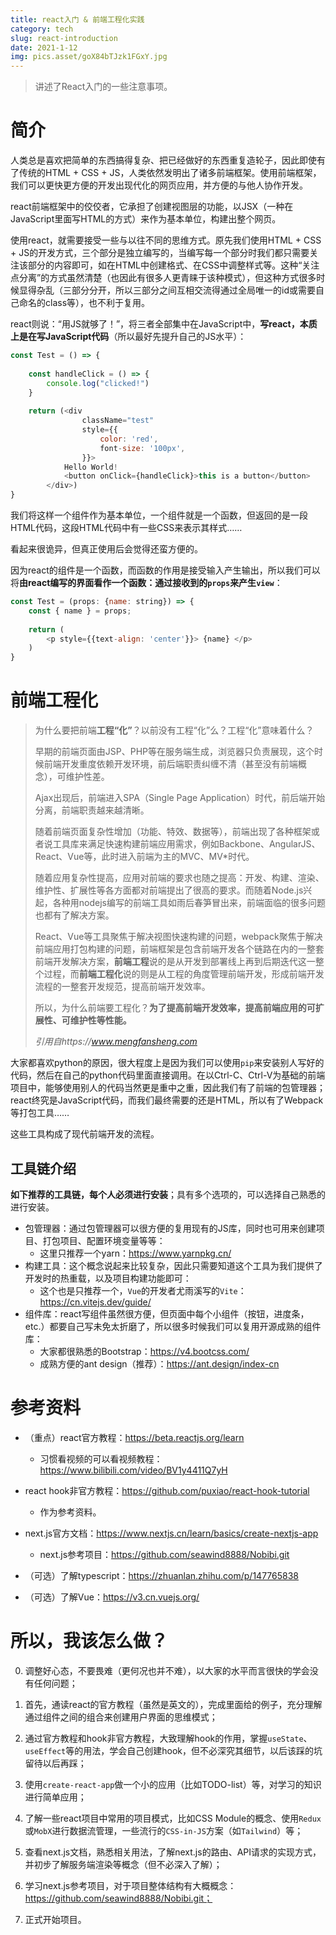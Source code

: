 ```yaml
---
title: react入门 & 前端工程化实践
category: tech
slug: react-introduction
date: 2021-1-12
img: pics.asset/goX84bTJzk1FGxY.jpg
---
```


> 讲述了React入门的一些注意事项。
>
> <!-- end -->

# 简介

人类总是喜欢把简单的东西搞得复杂、把已经做好的东西重复造轮子，因此即使有了传统的HTML + CSS + JS，人类依然发明出了诸多前端框架。使用前端框架，我们可以更快更方便的开发出现代化的网页应用，并方便的与他人协作开发。

react前端框架中的佼佼者，它承担了创建视图层的功能，以JSX（一种在JavaScript里面写HTML的方式）来作为基本单位，构建出整个网页。

使用react，就需要接受一些与以往不同的思维方式。原先我们使用HTML + CSS + JS的开发方式，三个部分是独立编写的，当编写每一个部分时我们都只需要关注该部分的内容即可，如在HTML中创建格式、在CSS中调整样式等。这种“关注点分离”的方式虽然清楚（也因此有很多人更青睐于该种模式），但这种方式很多时候显得杂乱（三部分分开，所以三部分之间互相交流得通过全局唯一的id或需要自己命名的class等），也不利于复用。

react则说：“用JS就够了！”，将三者全部集中在JavaScript中，**写react，本质上是在写JavaScript代码**（所以最好先提升自己的JS水平）：

```javascript
const Test = () => {
    
    const handleClick = () => {
        console.log("clicked!")
    }
    
    return (<div 
                className="test" 
                style={{
                	color: 'red',
                	font-size: '100px',
            	}}>
        	Hello World!
            <button onClick={handleClick}>this is a button</button>
        </div>)
}
```

我们将这样一个组件作为基本单位，一个组件就是一个函数，但返回的是一段HTML代码，这段HTML代码中有一些CSS来表示其样式……

看起来很诡异，但真正使用后会觉得还蛮方便的。

因为react的组件是一个函数，而函数的作用是接受输入产生输出，所以我们可以将**由react编写的界面看作一个函数：通过接收到的`props`来产生`view`**：

```javascript
const Test = (props: {name: string}) => {
    const { name } = props;
    
    return (
    	<p style={{text-align: 'center'}}> {name} </p>
    )
}
```

# 前端工程化

> 为什么要把前端**工程“化”**？以前没有工程“化”么？工程“化”意味着什么？
>
> 早期的前端页面由JSP、PHP等在服务端生成，浏览器只负责展现，这个时候前端开发重度依赖开发环境，前后端职责纠缠不清（甚至没有前端概念），可维护性差。
>
> Ajax出现后，前端进入SPA（Single Page Application）时代，前后端开始分离，前端职责越来越清晰。
>
> 随着前端页面复杂性增加（功能、特效、数据等），前端出现了各种框架或者说工具库来满足快速构建前端应用需求，例如Backbone、AngularJS、React、Vue等，此时进入前端为主的MVC、MV*时代。
>
> 随着应用复杂性提高，应用对前端的要求也随之提高：开发、构建、渲染、维护性、扩展性等各方面都对前端提出了很高的要求。而随着Node.js兴起，各种用nodejs编写的前端工具如雨后春笋冒出来，前端面临的很多问题也都有了解决方案。
>
> React、Vue等工具聚焦于解决视图快速构建的问题，webpack聚焦于解决前端应用打包构建的问题，前端框架是包含前端开发各个链路在内的一整套前端开发解决方案，**前端工程**说的是从开发到部署线上再到后期迭代这一整个过程，而**前端工程化**说的则是从工程的角度管理前端开发，形成前端开发流程的一整套开发规范，提高前端开发效率。
>
> 所以，为什么前端要工程化？**为了提高前端开发效率，提高前端应用的可扩展性、可维护性等性能。**
>
> *引用自https://www.mengfansheng.com*

大家都喜欢python的原因，很大程度上是因为我们可以使用`pip`来安装别人写好的代码，然后在自己的python代码里面直接调用。在以Ctrl-C、Ctrl-V为基础的前端项目中，能够使用别人的代码当然更是重中之重，因此我们有了前端的包管理器；react终究是JavaScript代码，而我们最终需要的还是HTML，所以有了Webpack等打包工具……

这些工具构成了现代前端开发的流程。

## 工具链介绍

**如下推荐的工具链，每个人必须进行安装**；具有多个选项的，可以选择自己熟悉的进行安装。

* 包管理器：通过包管理器可以很方便的复用现有的JS库，同时也可用来创建项目、打包项目、配置环境变量等等：
    * 这里只推荐一个yarn：https://www.yarnpkg.cn/
* 构建工具：这个概念说起来比较复杂，因此只需要知道这个工具为我们提供了开发时的热重载，以及项目构建功能即可：
    * 这个也是只推荐一个，`Vue`的开发者尤雨溪写的`Vite`：https://cn.vitejs.dev/guide/
* 组件库：react写组件虽然很方便，但页面中每个小组件（按钮，进度条，etc.）都要自己写未免太折磨了，所以很多时候我们可以复用开源成熟的组件库：
    * 大家都很熟悉的Bootstrap：https://v4.bootcss.com/
    * 成熟方便的ant design（推荐）：https://ant.design/index-cn

# 参考资料

* （重点）react官方教程：https://beta.reactjs.org/learn
    * 习惯看视频的可以看视频教程：https://www.bilibili.com/video/BV1y4411Q7yH
* react hook非官方教程：https://github.com/puxiao/react-hook-tutorial
    * 作为参考资料。
* next.js官方文档：https://www.nextjs.cn/learn/basics/create-nextjs-app
    * next.js参考项目：https://github.com/seawind8888/Nobibi.git
* （可选）了解typescript：https://zhuanlan.zhihu.com/p/147765838

* （可选）了解Vue：https://v3.cn.vuejs.org/

# 所以，我该怎么做？

0. 调整好心态，不要畏难（更何况也并不难），以大家的水平而言很快的学会没有任何问题；

1. 首先，通读react的官方教程（虽然是英文的），完成里面给的例子，充分理解通过组件之间的组合来创建用户界面的思维模式；
2. 通过官方教程和hook非官方教程，大致理解hook的作用，掌握`useState`、`useEffect`等的用法，学会自己创建hook，但不必深究其细节，以后该踩的坑留待以后再踩；
3. 使用`create-react-app`做一个小的应用（比如TODO-list）等，对学习的知识进行简单应用；
4. 了解一些react项目中常用的项目模式，比如CSS Module的概念、使用`Redux`或`MobX`进行数据流管理，一些流行的`CSS-in-JS`方案（如`Tailwind`）等；
5. 查看next.js文档，熟悉相关用法，了解next.js的路由、API请求的实现方式，并初步了解服务端渲染等概念（但不必深入了解）；
6. 学习next.js参考项目，对于项目整体结构有大概概念：https://github.com/seawind8888/Nobibi.git；
7. 正式开始项目。


